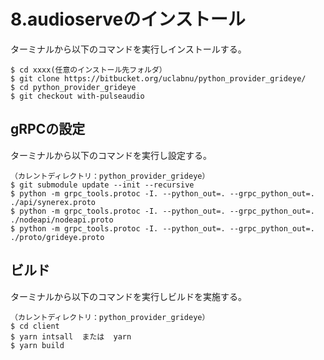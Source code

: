 # 8.audioserveのインストール

ターミナルから以下のコマンドを実行しインストールする。

```
$ cd xxxx(任意のインストール先フォルダ）
$ git clone https://bitbucket.org/uclabnu/python_provider_grideye/
$ cd python_provider_grideye
$ git checkout with-pulseaudio
```

 

## gRPCの設定

ターミナルから以下のコマンドを実行し設定する。

```
（カレントディレクトリ：python_provider_grideye）
$ git submodule update --init --recursive
$ python -m grpc_tools.protoc -I. --python_out=. --grpc_python_out=. ./api/synerex.proto
$ python -m grpc_tools.protoc -I. --python_out=. --grpc_python_out=. ./nodeapi/nodeapi.proto
$ python -m grpc_tools.protoc -I. --python_out=. --grpc_python_out=. ./proto/grideye.proto
```



## ビルド

 ターミナルから以下のコマンドを実行しビルドを実施する。

```
（カレントディレクトリ：python_provider_grideye）
$ cd client
$ yarn intsall  または  yarn
$ yarn build
```

